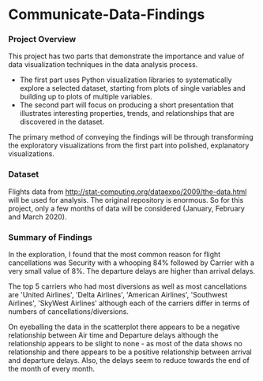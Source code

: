 # Communicate-Data-Findings

### Project Overview
This project has two parts that demonstrate the importance and value of data visualization techniques in the data analysis process. 
* The first part uses Python visualization libraries to systematically explore a selected dataset, starting from plots of single variables and building up to plots of multiple variables. 
* The second part will focus on producing a short presentation that illustrates interesting properties, trends, and relationships that are discovered in the dataset. 

The primary method of conveying the findings will be through transforming the exploratory visualizations from the first part into polished, explanatory visualizations.

### Dataset 
Flights data from http://stat-computing.org/dataexpo/2009/the-data.html will be used for analysis. The original repository is enormous. So for this project, only a few months of data will be considered (January, February and March 2020).

### Summary of Findings
In the exploration, I found that the most common reason for flight cancellations was Security with a whooping 84% followed by Carrier with a very small value of 8%. The departure delays are higher than arrival delays.


The top 5 carriers who had most diversions as well as most cancellations are 'United Airlines', 'Delta Airlines', 'American Airlines', 'Southwest Airlines', 'SkyWest Airlines' although each of the carriers differ in terms of numbers of cancellations/diversions. 

On eyeballing the data in the scatterplot there appears to be a negative relationship between Air time and Departure delays although the relationship appears to be slight to none - as most of the data shows no relationship and there appears to be a positive relationship between arrival and departure delays. Also, the delays seem to reduce towards the end of the month of every month.
